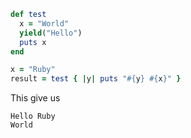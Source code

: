 
```ruby
def test
  x = "World"
  yield("Hello")
  puts x
end

x = "Ruby"
result = test { |y| puts "#{y} #{x}" }
```
This give us
```
Hello Ruby
World
```
